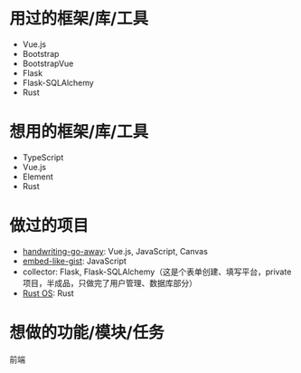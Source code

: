 # 用过的框架/库/工具

- Vue.js
- Bootstrap
- BootstrapVue
- Flask
- Flask-SQLAlchemy
- Rust

# 想用的框架/库/工具

- TypeScript
- Vue.js
- Element
- Rust

# 做过的项目

- [handwriting-go-away](https://github.com/yusanshi/handwriting-go-away): Vue.js, JavaScript, Canvas
- [embed-like-gist](https://github.com/yusanshi/embed-like-gist): JavaScript
- collector: Flask, Flask-SQLAlchemy（这是个表单创建、填写平台，private 项目，半成品，只做完了用户管理、数据库部分）
- [Rust OS](https://github.com/OSH-2019/x-i-m-feeling-lucky): Rust

# 想做的功能/模块/任务

前端
